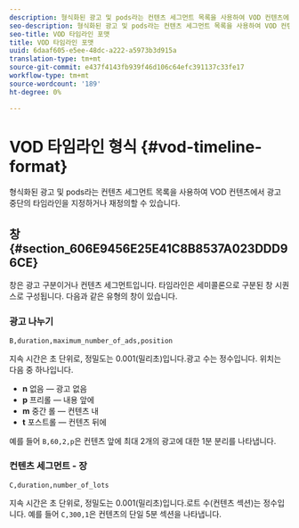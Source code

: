 ```yaml
---
description: 형식화된 광고 및 pods라는 컨텐츠 세그먼트 목록을 사용하여 VOD 컨텐츠에서 광고 중단의 타임라인을 지정하거나 재정의할 수 있습니다.
seo-description: 형식화된 광고 및 pods라는 컨텐츠 세그먼트 목록을 사용하여 VOD 컨텐츠에서 광고 중단의 타임라인을 지정하거나 재정의할 수 있습니다.
seo-title: VOD 타임라인 포맷
title: VOD 타임라인 포맷
uuid: 6daaf605-e5ee-48dc-a222-a5973b3d915a
translation-type: tm+mt
source-git-commit: e437f4143fb939f46d106c64efc391137c33fe17
workflow-type: tm+mt
source-wordcount: '189'
ht-degree: 0%

---
```



# VOD 타임라인 형식 {#vod-timeline-format}

형식화된 광고 및 pods라는 컨텐츠 세그먼트 목록을 사용하여 VOD 컨텐츠에서 광고 중단의 타임라인을 지정하거나 재정의할 수 있습니다.

## 창 {#section_606E9456E25E41C8B8537A023DDD96CE}

창은 광고 구분이거나 컨텐츠 세그먼트입니다. 타임라인은 세미콜론으로 구분된 창 시퀀스로 구성됩니다. 다음과 같은 유형의 창이 있습니다.

### 광고 나누기

```
B,duration,maximum_number_of_ads,position
```

지속 시간은 초 단위로, 정밀도는 0.001(밀리초)입니다.광고 수는 정수입니다. 위치는 다음 중 하나입니다.
* **n** 없음 — 광고 없음
* **p** 프리롤 — 내용 앞에
* **m** 중간 롤 — 컨텐츠 내
* **t** 포스트롤 — 컨텐츠 뒤에

예를 들어 `B,60,2,p`은 컨텐츠 앞에 최대 2개의 광고에 대한 1분 분리를 나타냅니다.

### 컨텐츠 세그먼트 - 장

```
C,duration,number_of_lots
```

지속 시간은 초 단위로, 정밀도는 0.001(밀리초)입니다.로트 수(컨텐츠 섹션)는 정수입니다. 예를 들어 `C,300,1`은 컨텐츠의 단일 5분 섹션을 나타냅니다.